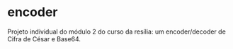 # encoder
Projeto individual do módulo 2 do curso da resília: um encoder/decoder de Cifra de César e Base64.
